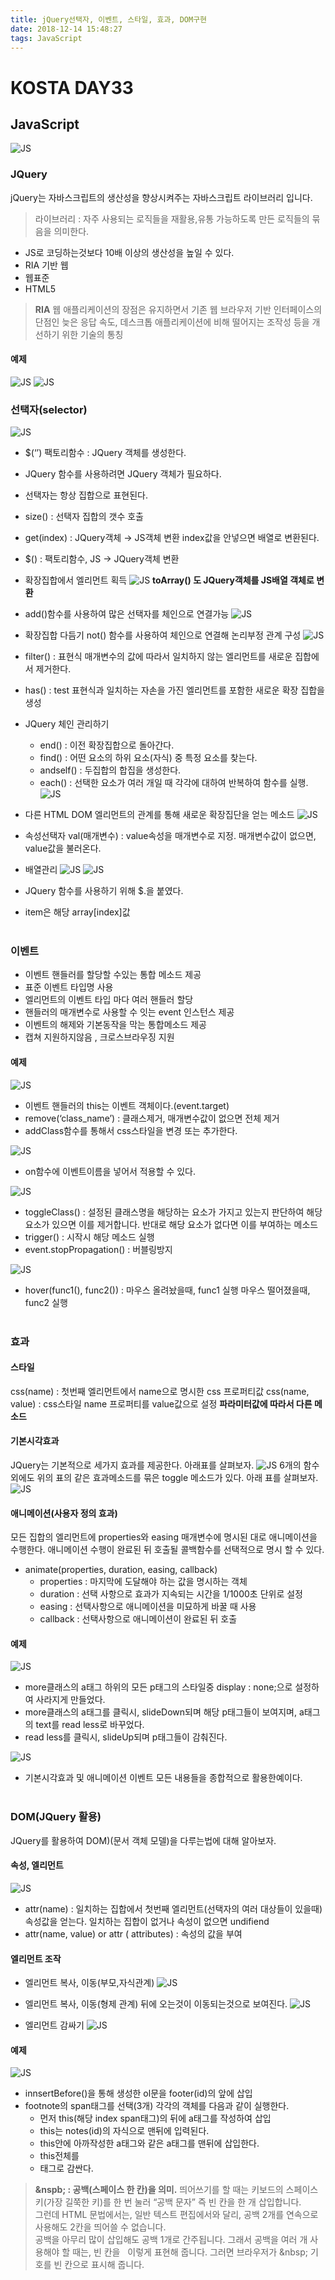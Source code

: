 ```yaml
---
title: jQuery선택자, 이벤트, 스타일, 효과, DOM구현
date: 2018-12-14 15:48:27
tags: JavaScript
---
```

# KOSTA DAY33
## JavaScript
![JS](/images/JS_logo.png)

### JQuery
jQuery는 자바스크립트의 생산성을 향상시켜주는 자바스크립트 라이브러리 입니다.

>라이브러리 : 자주 사용되는 로직들을 재활용,유통 가능하도록 만든 로직들의 묶음을 의미한다.

- JS로 코딩하는것보다 10배 이상의 생산성을 높일 수 있다.
- RIA 기반 웹
- 웹표준
- HTML5

>**RIA**
웹 애플리케이션의 장점은 유지하면서 기존 웹 브라우저 기반 인터페이스의 단점인 늦은 응답 속도, 데스크톱 애플리케이션에 비해 떨어지는 조작성 등을 개선하기 위한 기술의 통칭

#### 예제
![JS](/images/javascript/JS03-09.png)
![JS](/images/javascript/JS03-10.png)
<br>

### 선택자(selector)
![JS](/images/javascript/JS03-08.png)
- $(‘’) 팩토리함수 : JQuery 객체를 생성한다.
- JQuery 함수를 사용하려면 JQuery 객체가 필요하다.
- 선택자는 항상 집합으로 표현된다.
- size() : 선택자 집합의 갯수 호출
- get(index) : JQuery객체 → JS객체 변환
index값을 안넣으면 배열로 변환된다.
- $() : 팩토리함수, JS → JQuery객체 변환
- 확장집합에서 엘리먼트 획득
![JS](/images/javascript/JS04-01.png)
**toArray() 도 JQuery객체를 JS배열 객체로 변환**

- add()함수를 사용하여 많은 선택자를 체인으로 연결가능
![JS](/images/javascript/JS04-02.png)

- 확장집합 다듬기
not() 함수를 사용하여 체인으로 연결해 논리부정 관계 구성
![JS](/images/javascript/JS04-03.png)

- filter() : 표현식 매개변수의 값에 따라서 일치하지 않는 엘리먼트를 새로운 집합에서 제거한다.
- has() : test 표현식과 일치하는 자손을 가진 엘리먼트를 포함한 새로운 확장 집합을 생성
- JQuery 체인 관리하기
    - end() : 이전 확장집합으로 돌아간다.
    - find() : 어떤 요소의 하위 요소(자식) 중 특정 요소를 찾는다.
    - andself() : 두집합의 합집을 생성한다.
    - each() : 선택한 요소가 여러 개일 때 각각에 대하여 반복하여 함수를 실행.
![JS](/images/javascript/JS04-04.png)

- 다른 HTML DOM 엘리먼트의 관계를 통해 새로운 확장집단을 얻는 메소드
![JS](/images/javascript/JS04-05.png)

- 속성선택자
val(매개변수) : value속성을 매개변수로 지정.
매개변수값이 없으면, value값을 불러온다.
- 배열관리
![JS](/images/javascript/JS04-06.png)
![JS](/images/javascript/JS04-07.png)
- JQuery 함수를 사용하기 위해 $.을 붙였다.
- item은 해당 array[index\]값
<br><br>

### 이벤트
- 이벤트 핸들러를 할당할 수있는 통합 메소드 제공
- 표준 이벤트 타입명 사용
- 엘리먼트의 이벤트 타입 마다 여러 핸들러 할당
- 핸들러의 매개변수로 사용할 수 잇는 event 인스턴스 제공
- 이벤트의 해제와 기본동작을 막는 통합메소드 제공
- 캡쳐 지원하지않음 , 크로스브라우징 지원

#### 예제
![JS](/images/javascript/JS04-08.png)
- 이벤트 핸들러의 this는 이벤트 객체이다.(event.target)
- remove(‘class_name’) : 클래스제거, 매개변수값이 없으면 전체 제거
- addClass함수를 통해서 css스타일을 변경 또는 추가한다.

![JS](/images/javascript/JS04-09.png)
- on함수에 이벤트이름을 넣어서 적용할 수 있다.

![JS](/images/javascript/JS04-10.png)
- toggleClass() : 설정된 클래스명을 해당하는 요소가 가지고 있는지 판단하여 해당 요소가 있으면 이를 제거합니다. 반대로 해당 요소가 없다면 이를 부여하는 메소드
- trigger() : 시작시 해당 메소드 실행
- event.stopPropagation() : 버블링방지

![JS](/images/javascript/JS04-11.png)
- hover(func1(), func2()) : 마우스 올려놨을때, func1 실행
마우스 떨어졌을때, func2 실행
<br><br>

### 효과
#### 스타일
css(name) : 첫번째 엘리먼트에서 name으로 명시한 css 프로퍼티값
css(name, value) : css스타일 name 프로퍼티를 value값으로 설정
**파라미터값에 따라서 다른 메소드**

#### 기본시각효과
JQuery는 기본적으로 세가지 효과를 제공한다. 아래표를 살펴보자.
![JS](/images/javascript/JS04-12.png)
6개의 함수 외에도 위의 표의 같은 효과메소드를 묶은 toggle 메소드가 있다. 아래 표를 살펴보자.
![JS](/images/javascript/JS04-13.png)

#### 애니메이션(사용자 정의 효과)
모든 집합의 엘리먼트에 properties와 easing 매개변수에 명시된 대로 애니메이션을 수행한다. 애니메이션 수행이 완료된 뒤 호출될 콜백함수를 선택적으로 명시 할 수 있다.

- animate(properties, duration, easing, callback)
    - properties : 마지막에 도달해야 하는 값을 명시하는 객체
    - duration : 선택 사항으로 효과가 지속되는 시간을 1/1000초 단위로 설정
    - easing : 선택사항으로 애니메이션을 미묘하게 바꿀 때 사용
    - callback : 선택사항으로 애니메이션이 완료된 뒤 호출

#### 예제
![JS](/images/javascript/JS04-14.png)
- more클래스의 a태그 하위의 모든 p태그의 스타일중 display : none;으로 설정하여 사라지게 만들었다.
- more클래스의 a태그를 클릭시, slideDown되며 해당 p태그들이 보여지며, a태그의 text를 read less로 바꾸었다.
- read less를 클릭시, slideUp되며 p태그들이 감춰진다.

![JS](/images/javascript/JS04-15.png)
- 기본시각효과 및 애니메이션 이벤트 모든 내용들을 종합적으로 활용한예이다.
<br><br>

### DOM(JQuery 활용)
JQuery를 활용하여 DOM)(문서 객체 모델)을 다루는법에 대해 알아보자.

#### 속성, 엘리먼트
![JS](/images/javascript/JS04-16.png)
- attr(name) : 일치하는 집합에서 첫번째 엘리먼트(선택자의 여러 대상들이 있을때)속성값을 얻는다.
일치하는 집합이 없거나 속성이 없으면 undifiend
- attr(name, value) or attr ( attributes) : 속성의 값을 부여

#### 엘리먼트 조작
- 엘리먼트 복사, 이동(부모,자식관계)
![JS](/images/javascript/JS04-17.png)

- 엘리먼트 복사, 이동(형제 관계)
뒤에 오는것이 이동되는것으로 보여진다.
![JS](/images/javascript/JS04-18.png)

- 엘리먼트 감싸기
![JS](/images/javascript/JS04-19.png)

#### 예제
![JS](/images/javascript/JS04-20.png)
- innsertBefore()을 통해 생성한 ol문을 footer(id)의 앞에 삽입
- footnote의 span태그를 선택(3개) 각각의 객체를 다음과 같이 실행한다.
    - 먼저 this(해당 index span태그)의 뒤에 a태그를 작성하여 삽입
    - this는 notes(id)의 자식으로 맨뒤에 입력된다.
    - this안에 아까작성한 a태그와 같은 a태그를 맨뒤에 삽입한다.
    - this전체를 <li>태그로 감싼다.

> **&nspb; : 공백(스페이스 한 칸)을 의미.**
띄어쓰기를 할 때는 키보드의 스페이스키(가장 길쭉한 키)를 한 번 눌러 “공백 문자” 즉 빈 칸을 한 개 삽입합니다.    
그런데 HTML 문법에서는, 일반 텍스트 편집에서와 달리, 공백 2개를 연속으로 사용해도 2칸을 띄어쓸 수 없습니다.   
공백을 아무리 많이 삽입해도 공백 1개로 간주됩니다. 그래서 공백을 여러 개 사용해야 할 때는, 빈 칸을 &nbsp; 이렇게 표현해 줍니다. 
그러면 브라우저가 &nbsp\; 기호를 빈 칸으로 표시해 줍니다.

<br><br>
